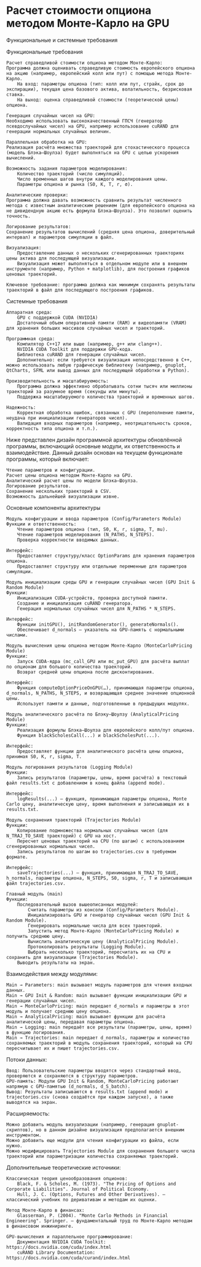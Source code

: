 # Расчет стоимости опциона методом Монте-Карло на GPU
Функциональные и системные требования

Функциональные требования

    Расчет справедливой стоимости опциона методом Монте-Карло:
    Программа должна оценивать справедливую стоимость европейского опциона на акцию (например, европейский колл или пут) с помощью метода Монте-Карло.
        На вход: параметры опциона (тип: колл или пут, страйк, срок до экспирации), текущая цена базового актива, волатильность, безрисковая ставка.
        На выход: оценка справедливой стоимости (теоретической цены) опциона.

    Генерация случайных чисел на GPU:
    Необходимо использовать высококачественный ГПСЧ (генератор псевдослучайных чисел) на GPU, например использование cuRAND для генерации нормальных случайных величин.

    Параллельная обработка на GPU:
    Реализация расчёта множества траекторий для стохастического процесса (модель Блэка–Шоулза) будет выполняться на GPU с целью ускорения вычислений.

    Возможность задания параметров моделирования:
        Количество траекторий (число симуляций).
        Число временных шагов внутри каждого моделирования цены.
        Параметры опциона и рынка (S0, K, T, r, σ).

    Аналитические проверки:
    Программа должна давать возможность сравнить результат численного метода с известным аналитическим решением (для европейского опциона на не дивидендную акцию есть формула Блэка–Шоулза). Это позволит оценить точность.

    Логирование результатов:
    Сохранение результатов вычислений (средняя цена опциона, доверительный интервал) и параметров симуляции в файл.

    Визуализация:
        Предоставление данных о нескольких сгенерированных траекториях цены актива для последующей визуализации.
        Визуализация может выполняться в отдельном модуле или в внешнем инструменте (например, Python + matplotlib), для построения графиков ценовых траекторий.

    Ключевое требование: программа должна как минимум сохранять результаты траекторий в файл для последующего построения графиков.

Системные требования

    Аппаратная среда:
        GPU с поддержкой CUDA (NVIDIA)
        Достаточный объем оперативной памяти (RAM) и видеопамяти (VRAM) для хранения больших массивов случайных чисел и траекторий.

    Программная среда:
        Компилятор C++17 или выше (например, g++ или clang++).
        NVIDIA CUDA Toolkit для поддержки GPU-кода.
        Библиотека cuRAND для генерации случайных чисел.
        Дополнительно: если требуется визуализация непосредственно в C++, можно использовать любую графическую библиотеку (например, gnuplot, QtCharts, SFML или вывод данных для последующей обработки в Python).

    Производительность и масштабируемость:
        Программа должна эффективно обрабатывать сотни тысяч или миллионы траекторий за разумное время (секунды или минуты).
        Поддержка масштабируемого количества траекторий и временных шагов.

    Надежность:
        Корректная обработка ошибок, связанных с GPU (переполнение памяти, неудача при инициализации генераторов чисел).
        Валидация входных параметров (например, неотрицательность сроков, корректность типа опциона и т.п.).


Ниже представлен дизайн программной архитектуры обновлённой программы, включающий основные модули, их ответственность и взаимодействие. Данный дизайн основан на текущем функционале программы, который включает:

    Чтение параметров и конфигурации.
    Расчет цены опциона методом Монте-Карло на GPU.
    Аналитический расчет цены по модели Блэка–Шоулза.
    Логирование результатов.
    Сохранение нескольких траекторий в CSV.
    Возможность дальнейшей визуализации извне.

Основные компоненты архитектуры

    Модуль конфигурации и ввода параметров (Config/Parameters Module)
    Функции и ответственность:
        Чтение параметров опциона (тип, S0, K, r, sigma, T, mu).
        Чтение параметров моделирования (N_PATHS, N_STEPS).
        Проверка корректности вводимых данных.

    Интерфейс:
        Предоставляет структуру/класс OptionParams для хранения параметров опциона.
        Предоставляет структуру или отдельные переменные для параметров симуляции.

    Модуль инициализации среды GPU и генерации случайных чисел (GPU Init & Random Module)
    Функции:
        Инициализация CUDA-устройств, проверка доступной памяти.
        Создание и инициализация cuRAND генератора.
        Генерация нормальных случайных чисел для N_PATHS * N_STEPS.

    Интерфейс:
        Функции initGPU(), initRandomGenerator(), generateNormals().
        Обеспечивает d_normals — указатель на GPU-память с нормальными числами.

    Модуль вычисления цены опциона методом Монте-Карло (MonteCarloPricing Module)
    Функции:
        Запуск CUDA-ядра (mc_call_GPU или mc_put_GPU) для расчёта выплат по опционам для большого количества траекторий.
        Возврат средней цены опциона после дисконтирования.

    Интерфейс:
        Функция computeOptionPriceOnGPU(…), принимающая параметры опциона, d_normals, N_PATHS, N_STEPS, и возвращающая среднее значение опционной цены.
        Использует памяти и данные, подготовленные в предыдущих модулях.

    Модуль аналитического расчёта по Блэку–Шоулзу (AnalyticalPricing Module)
    Функции:
        Реализация формулы Блэка–Шоулза для европейского колл/пут опциона.
        Функция blackScholesCall(...) и blackScholesPut(...).

    Интерфейс:
        Предоставляет функции для аналитического расчёта цены опциона, принимая S0, K, r, sigma, T.

    Модуль логирования результатов (Logging Module)
    Функции:
        Запись результатов (параметры, цены, время расчёта) в текстовый файл results.txt с добавлением в конец файла (append mode).

    Интерфейс:
        logResults(...) — функция, принимающая параметры опциона, Monte Carlo цену, аналитическую цену, время выполнения и записывающая их в results.txt.

    Модуль сохранения траекторий (Trajectories Module)
    Функции:
        Копирование подмножества нормальных случайных чисел (для N_TRAJ_TO_SAVE траекторий) с GPU на хост.
        Пересчет ценовых траекторий на CPU (по шагам) с использованием сгенерированных нормальных чисел.
        Запись результатов по шагам во trajectories.csv в требуемом формате.

    Интерфейс:
        saveTrajectories(...) — функция, принимающая N_TRAJ_TO_SAVE, h_normals, параметры опциона, N_STEPS, S0, sigma, r, T и записывающая файл trajectories.csv.

    Главный модуль (main)
    Функции:
        Последовательный вызов вышеописанных модулей:
            Считать параметры из консоли (Config/Parameters Module).
            Инициализировать GPU и генератор случайных чисел (GPU Init & Random Module).
            Генерировать нормальные числа для всех траекторий.
            Запустить метод Монте-Карло (MonteCarloPricing Module) и получить среднюю цену.
            Вычислить аналитическую цену (AnalyticalPricing Module).
            Протоколировать результаты (Logging Module).
            Выбрать несколько траекторий, пересчитать их на CPU и сохранить для визуализации (Trajectories Module).
        Выводить результаты на экран.

Взаимодействия между модулями:

    Main → Parameters: main вызывает модуль параметров для чтения входных данных.
    Main → GPU Init & Random: main вызывает функции инициализации GPU и генерации случайных чисел.
    Main → MonteCarloPricing: main передает d_normals и параметры в этот модуль и получает среднюю цену опциона.
    Main → AnalyticalPricing: main вызывает функции для расчёта аналитической цены, передавая параметры опциона.
    Main → Logging: main передаёт все результаты (параметры, цены, время) в функцию логирования.
    Main → Trajectories: main передает d_normals, параметры и количество сохраняемых траекторий в модуль сохранения траекторий, который на CPU пересчитывает их и пишет trajectories.csv.

Потоки данных:

    Ввод: Пользовательские параметры вводятся через стандартный ввод, проверяются и сохраняются в структуру параметров.
    GPU-память: Модули GPU Init & Random, MonteCarloPricing работают напрямую с GPU-памятью (d_normals, d_S_batch).
    Вывод: Результаты записываются в results.txt (append mode) и trajectories.csv (снова создаётся при каждом запуске), а также выводятся на экран.

Расширяемость:

    Можно добавить модуль визуализации (например, генерация gnuplot-скриптов), но в данном дизайне визуализация предполагается внешним инструментом.
    Можно добавить еще модули для чтения конфигурации из файла, если нужно.
    Можно модифицировать Trajectories Module для сохранения большего числа траекторий или параметризации количества сохраняемых траекторий.

Дополнительные теоретические источники:

    Классическая теория ценообразования опционов:
        Black, F. & Scholes, M. (1973). "The Pricing of Options and Corporate Liabilities". Journal of Political Economy.
        Hull, J. C. (Options, Futures and Other Derivatives). – классический учебник по деривативам и методам их оценки.

    Метод Монте-Карло в финансах:
        Glasserman, P. (2004). "Monte Carlo Methods in Financial Engineering". Springer. – фундаментальный труд по Монте-Карло методам в финансовом инжиниринге.

    GPU-вычисления и параллельное программирование:
        Документация NVIDIA CUDA Toolkit: https://docs.nvidia.com/cuda/index.html
        cuRAND Library Documentation: https://docs.nvidia.com/cuda/curand/index.html
